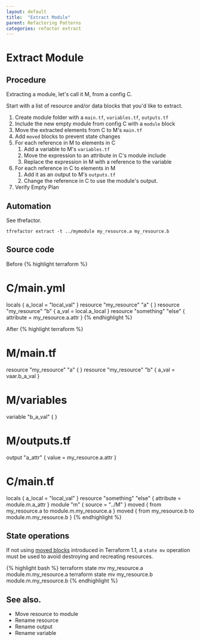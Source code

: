 ```yaml
---
layout: default
title:  "Extract Module"
parent: Refactoring Patterns
categories: refactor extract
---
```

# Extract Module
## Procedure

Extracting a module, let's call it M, from a config C.

Start with a list of resource and/or data blocks that you'd like to extract.

1. Create module folder with a `main.tf`, `variables.tf`, `outputs.tf`
2. Include the new empty module from config C with a `module` block
3. Move the extracted elements from C to M's `main.tf`
4. Add `moved` blocks to prevent state changes
5. For each reference in M to elements in C
    1. Add a variable to M's `variables.tf`
    2. Move the expression to an attribute in C's module include
    3. Replace the expression in M with a reference to the variable
6. For each reference in C to elements in M
    1. Add it as an output to M's `outputs.tf`
    2. Change the reference in C to use the module's output.
7. Verify Empty Plan

## Automation

See tfrefactor.
```
tfrefactor extract -t ../mymodule my_resource.a my_resource.b
```

## Source code
Before
{% highlight terraform %}
# C/main.yml
locals {
  a_local = "local_val"
}
resource "my_resource" "a" {
}
resource "my_resource" "b" {
  a_val = local.a_local
}
resource "something" "else" {
  attribute = my_resource.a.attr
}
{% endhighlight %}

After
{% highlight terraform %}
# M/main.tf
resource "my_resource" "a" {
}
resource "my_resource" "b" {
  a_val = vaar.b_a_val
}

# M/variables
variable "b_a_val" {
}

# M/outputs.tf
output "a_attr" {
  value = my_resource.a.attr
}

# C/main.tf
locals {
  a_local = "local_val"
}
resource "something" "else" {
  attribute = module.m.a_attr
}
module "m" {
  source = "../M"
}
moved {
  from my_resource.a
  to module.m.my_resource.a
}
moved {
  from my_resource.b
  to module.m.my_resource.b
}
{% endhighlight %}

## State operations
If not using [moved blocks](https://learn.hashicorp.com/tutorials/terraform/move-config) introduced in Terraform 1.1, a `state mv` operation must be used to avoid destroying and recreating resources.

{% highlight bash %}
terraform state mv my_resource.a module.m.my_resource.a
terraform state mv my_resource.b module.m.my_resource.b
{% endhighlight %}

## See also.

* Move resource to module
* Rename resource
* Rename output
* Rename variable

